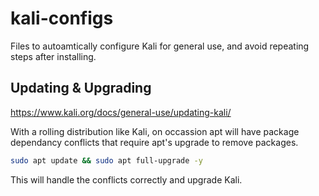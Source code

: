 # kali-configs

Files to autoamtically configure Kali for general use, and avoid repeating steps after installing.

## Updating & Upgrading

<https://www.kali.org/docs/general-use/updating-kali/>

With a rolling distribution like Kali, on occassion apt will have package dependancy conflicts that require apt's upgrade to remove packages.

```bash
sudo apt update && sudo apt full-upgrade -y
```

This will handle the conflicts correctly and upgrade Kali.
